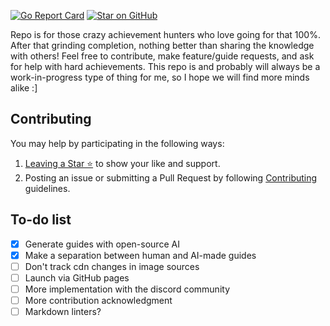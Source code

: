 [![Go Report Card](https://goreportcard.com/badge/github.com/LukoJy3D/perfect100)](https://goreportcard.com/report/github.com/LukoJy3D/perfect100)
[![Star on GitHub](https://img.shields.io/github/stars/LukoJy3D/perfect100.svg?style=social)](https://github.com/LukoJy3D/perfect100/stargazers)

Repo is for those crazy achievement hunters who love going for that 100%. After that grinding completion, nothing better than sharing the knowledge with others!
Feel free to contribute, make feature/guide requests, and ask for help with hard achievements. This repo is and probably will always be a work-in-progress type of thing for me, so I hope we will find more minds alike :]

## Contributing

You may help by participating in the following ways:
1. [Leaving a Star ⭐](https://github.com/lukojy3d/perfect100/stargazers) to show your like and support.
2. Posting an issue or submitting a Pull Request by following [Contributing](CONTRIBUTING.md) guidelines.

## To-do list

- [x] Generate guides with open-source AI
- [x] Make a separation between human and AI-made guides
- [ ] Don't track cdn changes in image sources
- [ ] Launch via GitHub pages
- [ ] More implementation with the discord community
- [ ] More contribution acknowledgment
- [ ] Markdown linters?
